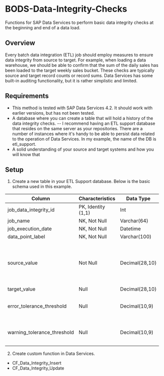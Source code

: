 # BODS-Data-Integrity-Checks
Functions for SAP Data Services to perform basic data integrity checks at the beginning and end of a data load. 

## Overview
Every batch data integration (ETL) job should employ measures to ensure data integrity from source to target. For example, when loading a data warehouse, we should be able to confirm that the sum of the daily sales has been loaded to the target weekly sales bucket. These checks are typically source and target record counts or record sums. Data Services has some built-in auditing functionality, but it is rather simplistic and limited.

## Requirements
- This method is tested with SAP Data Services 4.2. It should work with earlier versions, but has not been tested.
- A database where you can create a table that will hold a history of the data integrity checks.
-- I recommend having an ETL support database that resides on the same server as your repositories. There are a number of instances where it's handy to be able to persist data related to the operation of Data Services. In my example, the name of the DB is etl_support.
- A solid understanding of your source and target systems and how you will know that 

## Setup
1. Create a new table in your ETL Support database. Below is the basic schema used in this example.

| Column | Characteristics | Data Type | Notes |
| --- | --- | --- | --- |
| job_data_integrity_id | PK, Identity (1,1) | Int | Update key |
| job_name | NK, Not Null | Varchar(64) |
| job_execution_date | NK, Not Null | Datetime |
| data_point_label | NK, Not Null | Varchar(100) |
| source_value | Not Null | Decimal(28,10) | 28 is the max precision Data Services can handle. |
| target_value | Null | Decimal(28,10) |
| error_tolerance_threshold | Null | Decimal(10,9) | Optional, -1 indicates disregard |
| warning_tolerance_threshold | Null | Decimal(10,9) | Optional, -1 indicates disregard |

2. Create custom function in Data Services. 
- CF_Data_Integrity_Insert
- CF_Data_Integrity_Update
